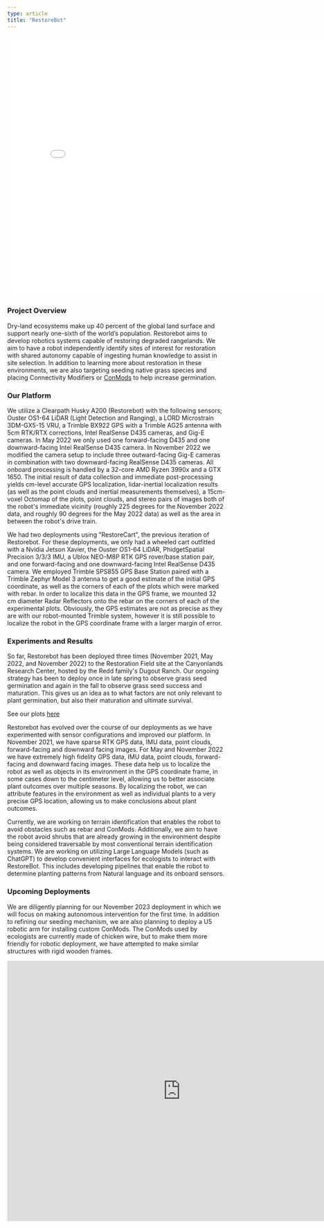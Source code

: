 ```yaml
---
type: article
title: "RestoreBot"
---
```


<iframe class="slideshow-iframe" src="../slides/restorebot.html"
style="height:600px; width:800px" frameborder="0" scrolling="no" onload="resizeIframe(this)"></iframe>

<!-- ![Photo Of Restorebot](/img/restorebot/novmber2022/november2.jpg){: width="400" } -->

### Project Overview

Dry-land ecosystems make up 40 percent of the global land surface and support nearly one-sixth of the world’s population. Restorebot aims to develop robotics systems capable of restoring degraded rangelands. We aim to have a robot independently identify sites of interest for restoration with shared autonomy capable of ingesting human knowledge to assist in site selection. In addition to learning more about restoration in these environments, we are also targeting seeding native grass species and placing Connectivity Modifiers or [ConMods](https://www.nps.gov/articles/cany-conmods.htm) to help increase germination.

### Our Platform

We utilize a Clearpath Husky A200 (Restorebot) with the following sensors; Ouster OS1-64 LiDAR (Light Detection and Ranging), a LORD Microstrain 3DM-GX5-15 VRU, a Trimble BX922 GPS with a Trimble AG25 antenna with 5cm RTK/RTX corrections, Intel RealSense D435 cameras, and Gig-E cameras. In May 2022 we only used one forward-facing D435 and one downward-facing Intel RealSense D435 camera. In November 2022 we modified the camera setup to include three outward-facing Gig-E cameras in combination with two downward-facing RealSense D435 cameras. All onboard processing is handled by a 32-core AMD Ryzen 3990x and a GTX 1650. The initial result of data collection and immediate post-processing yields cm-level accurate GPS localization, lidar-inertial localization results (as well as the point clouds and inertial measurements themselves), a 15cm-voxel Octomap of the plots, point clouds, and stereo pairs of images both of the robot's immediate vicinity (roughly 225 degrees for the November 2022 data, and roughly 90 degrees for the May 2022 data) as well as the area in between the robot's drive train.

We had two deployments using "RestoreCart", the previous iteration of Restorebot. For these deployments, we only had a wheeled cart outfitted with a Nvidia Jetson Xavier, the Ouster OS1-64 LiDAR, PhidgetSpatial Precision 3/3/3 IMU, a Ublox NEO-M8P RTK GPS rover/base station pair, and one forward-facing and one downward-facing Intel RealSense D435 camera. We employed Trimble SPS855 GPS Base Station paired with a Trimble Zephyr Model 3 antenna to get a good estimate of the initial GPS coordinate, as well as the corners of each of the plots which were marked with rebar. In order to localize this data in the GPS frame, we mounted 32 cm diameter Radar Reflectors onto the rebar on the corners of each of the experimental plots. Obviously, the GPS estimates are not as precise as they are with our robot-mounted Trimble system, however it is still possible to localize the robot in the GPS coordinate frame with a larger margin of error.

### Experiments and Results

So far, Restorebot has been deployed three times (November 2021, May 2022, and November 2022) to the Restoration Field site at the Canyonlands Research Center, hosted by the Redd family's Dugout Ranch. Our ongoing strategy has been to deploy once in late spring to observe grass seed germination and again in the fall to observe grass seed success and maturation. This gives us an idea as to what factors are not only relevant to plant germination, but also their maturation and ultimate survival.

See our plots [here](https://www.google.com/maps/d/edit?hl=en&mid=10_fBHdJzKWCaG4_qAbnWutCOpgOCnXjF&ll=38.10959367016399%2C-109.6018758118886&z=19)

Restorebot has evolved over the course of our deployments as we have experimented with sensor configurations and improved our platform. In November 2021, we have sparse RTK GPS data, IMU data, point clouds, forward-facing and downward facing images. For May and November 2022 we have extremely high fidelity GPS data, IMU data, point clouds, forward-facing and downward facing images. These data help us to localize the robot as well as objects in its environment in the GPS coordinate frame, in some cases down to the centimeter level, allowing us to better associate plant outcomes over multiple seasons. By localizing the robot, we can attribute features in the environment as well as individual plants to a very precise GPS location, allowing us to make conclusions about plant outcomes.

Currently, we are working on terrain identification that enables the robot to avoid obstacles such as rebar and ConMods. Additionally, we aim to have the robot avoid shrubs that are already growing in the environment despite being considered traversable by most conventional terrain identification systems. We are working on utilizing Large Language Models (such as ChatGPT) to develop convenient interfaces for ecologists to interact with RestoreBot. This includes developing pipelines that enable the robot to determine planting patterns from Natural language and its onboard sensors.

### Upcoming Deployments

We are diligently planning for our November 2023 deployment in which we will focus on making autonomous intervention for the first time. In addition to refining our seeding mechanism, we are also planning to deploy a U5 robotic arm for installing custom ConMods. The ConMods used by ecologists are currently made of chicken wire, but to make them more friendly for robotic deployment, we have attempted to make similar structures with rigid wooden frames.  

<iframe width="800" height="600" src="https://www.youtube.com/embed/9teAIFddnRg" title="YouTube video player" frameborder="0" allow="accelerometer; autoplay; clipboard-write; encrypted-media; gyroscope; picture-in-picture; web-share" allowfullscreen></iframe>
